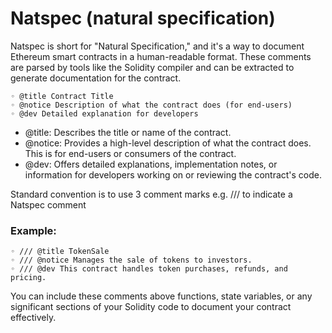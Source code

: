 # Natspec (natural specification)

Natspec is short for "Natural Specification," and it's a way to document Ethereum smart contracts in a human-readable format.
These comments are parsed by tools like the Solidity compiler and can be extracted to generate documentation for the contract.
    
    ◦ @title Contract Title
    ◦ @notice Description of what the contract does (for end-users)
    ◦ @dev Detailed explanation for developers

- @title: Describes the title or name of the contract.
- @notice: Provides a high-level description of what the contract does. This is for end-users or consumers of the contract.
- @dev: Offers detailed explanations, implementation notes, or information for developers working on or reviewing the contract's code.

Standard convention is to use 3 comment marks e.g. /// to indicate a Natspec comment

### Example:

    ◦ /// @title TokenSale
    ◦ /// @notice Manages the sale of tokens to investors.
    ◦ /// @dev This contract handles token purchases, refunds, and pricing.

You can include these comments above functions, state variables, or any significant sections of your Solidity code to document your contract effectively.

